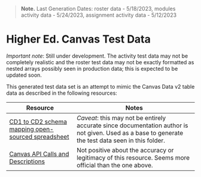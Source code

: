 > **Note.** Last Generation Dates: roster data - 5/18/2023, modules activity data - 5/24/2023, assignment activity data - 5/12/2023
> 

# Higher Ed. Canvas Test Data

<em>Important note</em>: Still under development. The activity test data may not be completely realistic and the roster test data may not be exactly formatted as nested arrays possibly seen in production data; this is expected to be updated soon.

This generated test data set is an attempt to mimic the Canvas Data v2 table data as described in the following resources:

| Resource | Notes |
| -------- | -------- |
| [CD1 to CD2 schema mapping open-sourced spreadsheet](https://docs.google.com/spreadsheets/d/1kqCXAD9K45L0QeEtbuuMAFp2fW8o0oC8EBzJf58SjrY/edit#gid=527545099) | <em>Caveat</em>: this may not be entirely accurate since documentation author is not given. Used as a base to generate the test data seen in this folder. |
| [Canvas API Calls and Descriptions](https://api-gateway.instructure.com/doc/) | Not positive about the accuracy or legitimacy of this resource. Seems more official than the one above. |
